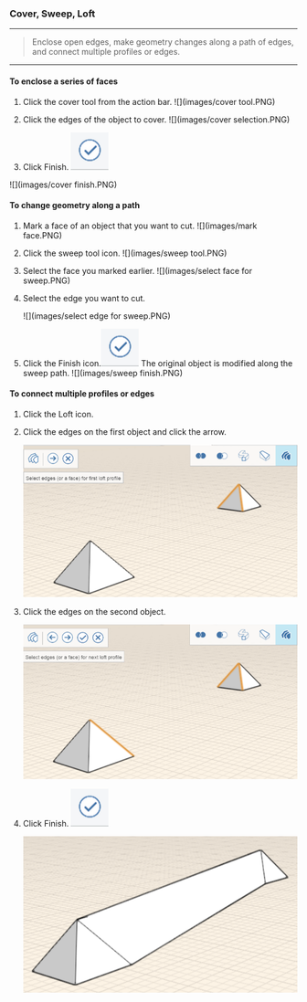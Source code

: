 ### Cover, Sweep, Loft

---

> Enclose open edges, make geometry changes along a path of edges, and connect multiple profiles or edges.

---

#### To enclose a series of faces

1. Click the cover tool from the action bar. 
![](images/cover tool.PNG)

2. Click the edges of the object to cover. 
![](images/cover selection.PNG)

3. Click Finish. ![](images/GUID-E23D787E-5F90-4DE1-B690-03306F0CB4B2-low.png) 

![](images/cover finish.PNG)

#### To change geometry along a path

1. Mark a face of an object that you want to cut. 
    ![](images/mark face.PNG)

2. Click the sweep tool icon.
    ![](images/sweep tool.PNG)

3. Select the face you marked earlier. 
    ![](images/select face for sweep.PNG)

4. Select the edge you want to cut. 
    
    ![](images/select edge for sweep.PNG)

5. Click the Finish icon.![](images/GUID-E23D787E-5F90-4DE1-B690-03306F0CB4B2-low.png) The original object is modified along the sweep path. 
    ![](images/sweep finish.PNG)
    

#### To connect multiple profiles or edges

1. Click the Loft icon.
2. Click the edges on the first object and click the arrow. 
    
    ![](images/GUID-7FC8B7C7-BBDE-4E34-9CCE-CE0E682CC519-low.png)
3. Click the edges on the second object. 
    
    ![](images/GUID-1429E123-6ED9-4697-8512-24C4AD2E96D1-low.png)
4. Click Finish. ![](images/GUID-E23D787E-5F90-4DE1-B690-03306F0CB4B2-low.png) 
    
    ![](images/GUID-38FF4DEE-D5A4-486B-8859-58087740A342-low.png)